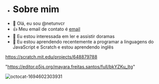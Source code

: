 - # Sobre mim
- 👋 Olá, eu sou @netunvcr
- 👍 Meu email de contato é [email](@ester.litca.pr.gov.br) 
- 👀 Eu estou interessada em ler e assistir doramas 
- 🌱 Eu estou aprendendo recentemente a programar a linguagens do JavaScript e Scratch e estou aprendendo inglês

https://scratch.mit.edu/projects/648879788 

"https://editor.p5js.org/mayara.freitas.santos/full/bkYZKu_Itg"

![octocat-1694602303931](https://github.com/netunvcr/netunvcr/assets/104452107/bb1751e7-dfdf-4cd0-babb-cb8f98b3b1dd)
